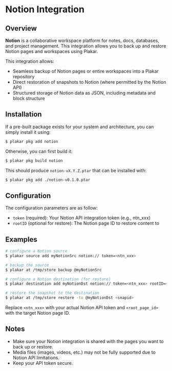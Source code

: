 # Notion Integration

## Overview

**Notion** is a collaborative workspace platform for notes, docs, databases, and project management. This integration allows you to back up and restore Notion pages and workspaces using Plakar.

This integration allows:

- Seamless backup of Notion pages or entire workspaces into a Plakar repository
- Direct restoration of snapshots to Notion (where permitted by the Notion API)
- Structured storage of Notion data as JSON, including metadata and block structure

## Installation

If a pre-built package exists for your system and architecture,
you can simply install it using:

```sh
$ plakar pkg add notion
```

Otherwise,
you can first build it:

```sh
$ plakar pkg build notion
```

This should produce `notion-vX.Y.Z.ptar` that can be installed with:

```bash
$ plakar pkg add ./notion-v0.1.0.ptar
```

## Configuration

The configuration parameters are as follow:

- `token` (required): Your Notion API integration token (e.g., ntn_xxx)
- `rootID` (optional for restore): The Notion page ID to restore content to

## Examples

```bash
# configure a Notion source
$ plakar source add myNotionSrc notion:// token=<ntn_xxx>

# backup the source
$ plakar at /tmp/store backup @myNotionSrc

# configure a Notion destination (for restore)
$ plakar destination add myNotionDst notion:// token=<ntn_xxx> rootID=<root_page_id>

# restore the snapshot to the destination
$ plakar at /tmp/store restore -to @myNotionDst <snapid>
```

Replace `<ntn_xxx>` with your actual Notion API token and `<root_page_id>` with the target Notion page ID.

## Notes

- Make sure your Notion integration is shared with the pages you want to back up or restore.
- Media files (images, videos, etc.) may not be fully supported due to Notion API limitations.
- Keep your API token secure.
